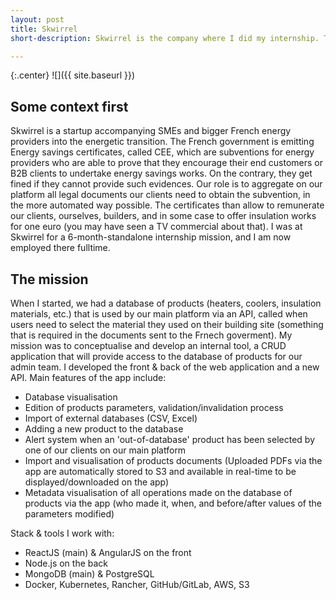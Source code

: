 ```yaml
---
layout: post
title: Skwirrel
short-description: Skwirrel is the company where I did my internship. This post describe my mission.

---
```


{:.center}
![]({{ site.baseurl }})

## Some context first

Skwirrel is a startup accompanying SMEs and bigger French energy providers into the energetic transition. The French government is emitting Energy savings certificates, called CEE, which are subventions for energy providers who are able to prove that they encourage their end customers or B2B clients to undertake energy savings works. On the contrary, they get fined if they cannot provide such evidences. Our role is to aggregate on our platform all legal documents our clients need to obtain the subvention, in the more automated way possible. The certificates than allow to remunerate our clients, ourselves, builders, and in some case to offer insulation works for one euro (you may have seen a TV commercial about that). I was at Skwirrel for a 6-month-standalone internship mission, and I am now employed there fulltime.


## The mission

 When I started, we had a database of products (heaters, coolers, insulation materials, etc.) that is used by our main platform via an API, called when users need to select the material they used on their building site (something that is required in the documents sent to the Frnech goverment). My mission was to conceptualise and develop an internal tool, a CRUD application that will provide access to the database of products for our admin team. I developed the front & back of the web application and a new API. Main features of the app include:
- Database visualisation
- Edition of products parameters, validation/invalidation process
- Import of external databases (CSV, Excel)
- Adding a new product to the database
- Alert system when an 'out-of-database' product has been selected by one of our clients on our main platform
- Import and visualisation of products documents (Uploaded PDFs via the app are automatically stored to S3 and available in real-time to be displayed/downloaded on the app)
- Metadata visualisation of all operations made on the database of products via the app (who made it, when, and before/after values of the parameters modified)

Stack & tools I work with:
- ReactJS (main) & AngularJS on the front
- Node.js on the back
- MongoDB (main) & PostgreSQL
- Docker, Kubernetes, Rancher, GitHub/GitLab, AWS, S3
